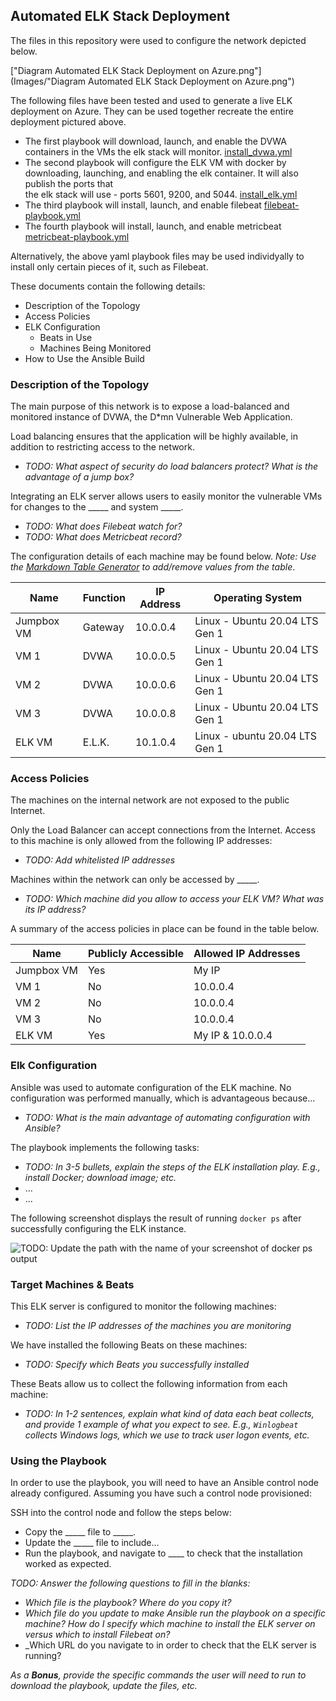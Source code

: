 ## Automated ELK Stack Deployment

The files in this repository were used to configure the network depicted below.

["Diagram Automated ELK Stack Deployment on Azure.png"](Images/"Diagram Automated ELK Stack Deployment on Azure.png")

The following files have been tested and used to generate a live ELK deployment on Azure. They can be used together recreate the entire deployment pictured above. 

  - The first playbook will download, launch, and enable the DVWA containers in the VMs the elk stack will monitor. [install_dvwa.yml](Ansible/install_dvwa.yml)
  - The second playbook will configure the ELK VM with docker by downloading, launching, and enabling the elk container. It will also publish the ports that   
    the elk stack will use - ports 5601, 9200, and 5044. [install_elk.yml](Ansible/install_elk.yml)
  - The third playbook will install, launch, and enable filebeat [filebeat-playbook.yml](Ansible/filebeat-playbook.yml)
  - The fourth playbook will install, launch, and enable metricbeat [metricbeat-playbook.yml](Ansible/metricbeat-playbook.yml)

  Alternatively, the above yaml playbook files may be used individyally to install only certain pieces of it, such as Filebeat.

These documents contain the following details:
- Description of the Topology
- Access Policies
- ELK Configuration
  - Beats in Use
  - Machines Being Monitored
- How to Use the Ansible Build


### Description of the Topology

The main purpose of this network is to expose a load-balanced and monitored instance of DVWA, the D*mn Vulnerable Web Application.

Load balancing ensures that the application will be highly available, in addition to restricting access to the network.
- _TODO: What aspect of security do load balancers protect? What is the advantage of a jump box?_

Integrating an ELK server allows users to easily monitor the vulnerable VMs for changes to the _____ and system _____.
- _TODO: What does Filebeat watch for?_
- _TODO: What does Metricbeat record?_

The configuration details of each machine may be found below.
_Note: Use the [Markdown Table Generator](http://www.tablesgenerator.com/markdown_tables) to add/remove values from the table_.

| Name       | Function | IP Address | Operating System                  |
|------------|----------|------------|-----------------------------------|
| Jumpbox VM | Gateway  | 10.0.0.4   | Linux - Ubuntu 20.04 LTS Gen 1    |
| VM 1       | DVWA     | 10.0.0.5   | Linux - Ubuntu 20.04 LTS Gen 1    |
| VM 2       | DVWA     | 10.0.0.6   | Linux - Ubuntu 20.04 LTS Gen 1    |
| VM 3       | DVWA     | 10.0.0.8   | Linux - Ubuntu 20.04 LTS Gen 1    |
| ELK VM     | E.L.K.   | 10.1.0.4   | Linux - ubuntu 20.04 LTS Gen 1    | 

### Access Policies

The machines on the internal network are not exposed to the public Internet. 

Only the Load Balancer can accept connections from the Internet. Access to this machine is only allowed from the following IP addresses:
- _TODO: Add whitelisted IP addresses_

Machines within the network can only be accessed by _____.
- _TODO: Which machine did you allow to access your ELK VM? What was its IP address?_

A summary of the access policies in place can be found in the table below.

| Name       | Publicly Accessible | Allowed IP Addresses |
|------------|---------------------|----------------------|
| Jumpbox VM | Yes                 | My IP                |
| VM 1       | No                  | 10.0.0.4             |
| VM 2       | No                  | 10.0.0.4             |          
| VM 3       | No                  | 10.0.0.4             |
| ELK VM     | Yes                 | My IP  &  10.0.0.4   |

### Elk Configuration

Ansible was used to automate configuration of the ELK machine. No configuration was performed manually, which is advantageous because...
- _TODO: What is the main advantage of automating configuration with Ansible?_

The playbook implements the following tasks:
- _TODO: In 3-5 bullets, explain the steps of the ELK installation play. E.g., install Docker; download image; etc._
- ...
- ...

The following screenshot displays the result of running `docker ps` after successfully configuring the ELK instance.

![TODO: Update the path with the name of your screenshot of docker ps output](Images/docker_ps_output.png)

### Target Machines & Beats
This ELK server is configured to monitor the following machines:
- _TODO: List the IP addresses of the machines you are monitoring_

We have installed the following Beats on these machines:
- _TODO: Specify which Beats you successfully installed_

These Beats allow us to collect the following information from each machine:
- _TODO: In 1-2 sentences, explain what kind of data each beat collects, and provide 1 example of what you expect to see. E.g., `Winlogbeat` collects Windows logs, which we use to track user logon events, etc._

### Using the Playbook
In order to use the playbook, you will need to have an Ansible control node already configured. Assuming you have such a control node provisioned: 

SSH into the control node and follow the steps below:
- Copy the _____ file to _____.
- Update the _____ file to include...
- Run the playbook, and navigate to ____ to check that the installation worked as expected.

_TODO: Answer the following questions to fill in the blanks:_
- _Which file is the playbook? Where do you copy it?_
- _Which file do you update to make Ansible run the playbook on a specific machine? How do I specify which machine to install the ELK server on versus which to install Filebeat on?_
- _Which URL do you navigate to in order to check that the ELK server is running?

_As a **Bonus**, provide the specific commands the user will need to run to download the playbook, update the files, etc._